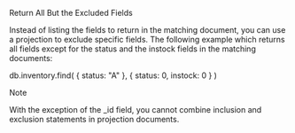 Return All But the Excluded Fields

Instead of listing the fields to return in the matching document, you can use a projection to exclude specific fields. The following example which returns all fields except for the status and the instock fields in the matching documents:

db.inventory.find( { status: "A" }, { status: 0, instock: 0 } )

Note

With the exception of the _id field, you cannot combine inclusion and exclusion statements in projection documents.
